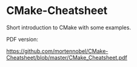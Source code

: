 # CMake-Cheatsheet

Short introduction to CMake with some examples. 

PDF version: 

https://github.com/mortennobel/CMake-Cheatsheet/blob/master/CMake_Cheatsheet.pdf
